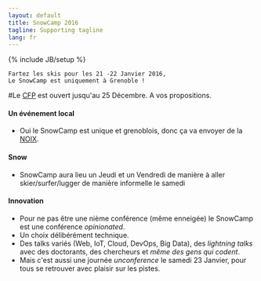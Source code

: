 ```yaml
---
layout: default
title: SnowCamp 2016
tagline: Supporting tagline
lang: fr
---
```

{% include JB/setup %}

    Fartez les skis pour les 21 -22 Janvier 2016,
    Le SnowCamp est uniquement à Grenoble !

#Le [CFP](https://cfp.snowcamp.io) est ouvert jusqu'au 25 Décembre. A vos propositions.

#### Un événement local
-   Oui le SnowCamp est unique et grenoblois, donc ça va envoyer de la [NOIX](http://www.aoc-noixdegrenoble.com/).

#### Snow
-   SnowCamp aura lieu un Jeudi et un Vendredi de manière à aller skier/surfer/lugger de manière informelle le samedi

#### Innovation
-   Pour ne pas être une nième conférence (même enneigée) le SnowCamp est une conférence *opinionated*.
-   Un choix délibérément technique.
-   Des talks variés (Web, IoT, Cloud, DevOps, Big Data), des *lightning talks* avec des doctorants, des chercheurs et *même des gens qui codent*.
-   Mais c'est aussi une journée *unconference* le samedi 23 Janvier, pour tous se retrouver avec plaisir sur les pistes.
